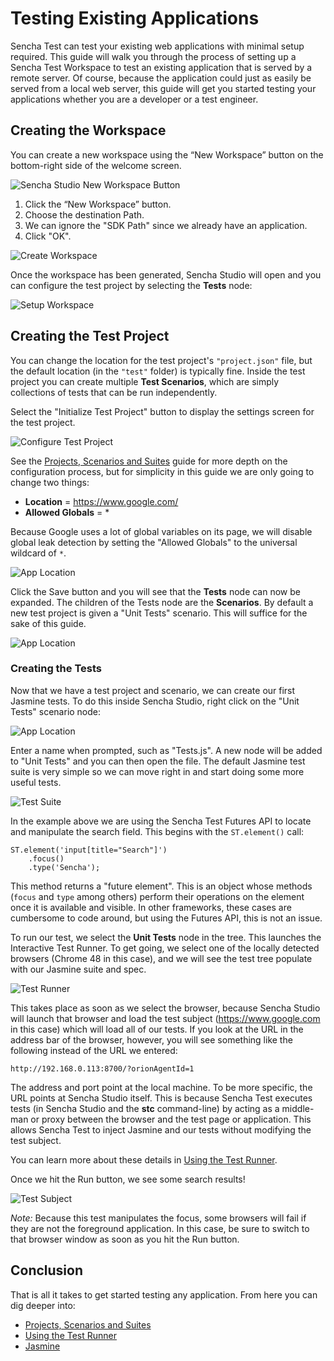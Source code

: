 # Testing Existing Applications
Sencha Test can test your existing web applications with minimal setup required. This guide will
walk you through the process of setting up a Sencha Test Workspace to test an existing application
that is served by a remote server. Of course, because the application could just as easily be served
from a local web server, this guide will get you started testing your applications whether you are
a developer or a test engineer.

## Creating the Workspace
You can create a new workspace using the “New Workspace” button on the bottom-right side of the welcome screen.

![Sencha Studio New Workspace Button](images/sencha-studio-new-workspace-button.jpg)

1. Click the “New Workspace” button.
1. Choose the destination Path.
1. We can ignore the "SDK Path" since we already have an application.
1. Click "OK".

![Create Workspace](images/generate-workspace.png)

Once the workspace has been generated, Sencha Studio will open and you can configure the test project
by selecting the **Tests** node:

![Setup Workspace](images/testing-existing-app-step-one.png)

## Creating the Test Project
You can change the location for the test project's `"project.json"` file, but the default location (in
the `"test"` folder) is typically fine. Inside the test project you can create multiple **Test Scenarios**,
which are simply collections of tests that can be run independently.

Select the "Initialize Test Project" button to display the settings screen for the test project.

![Configure Test Project](images/testing-existing-apps-new-test-project.png)

See the [Projects, Scenarios and Suites](test_projects_scenarios_suites.html) guide for more depth on the
configuration process, but for simplicity in this guide we are only going to change two things:

 - **Location** = https://www.google.com/
 - **Allowed Globals** = *

Because Google uses a lot of global variables on its page, we will disable global leak detection by
setting the "Allowed Globals" to the universal wildcard of `*`.

![App Location](images/testing-existing-apps-location.png)

Click the Save button and you will see that the **Tests** node can now be expanded. The children of the Tests
node are the **Scenarios**. By default a new test project is given a "Unit Tests" scenario. This will suffice
for the sake of this guide.

![App Location](images/testing-existing-apps-step2.png)

### Creating the Tests
Now that we have a test project and scenario, we can create our first Jasmine tests. To do this inside
Sencha Studio, right click on the "Unit Tests" scenario node:

![App Location](images/testing-existing-apps-new-suite.png)

Enter a name when prompted, such as "Tests.js". A new node will be added to "Unit Tests" and you can
then open the file. The default Jasmine test suite is very simple so we can move right in and start doing
some more useful tests.

![Test Suite](images/testing-existing-apps-step3.png)

In the example above we are using the Sencha Test Futures API to locate and manipulate the search
field. This begins with the `ST.element()` call:

    ST.element('input[title="Search"]')
        .focus()
        .type('Sencha');

This method returns a "future element". This is an object whose methods (`focus` and `type` among others)
perform their operations on the element once it is available and visible. In other frameworks, these cases
are cumbersome to code around, but using the Futures API, this is not an issue.

To run our test, we select the **Unit Tests** node in the tree. This launches the Interactive Test Runner.
To get going, we select one of the locally detected browsers (Chrome 48 in this case), and we will see the
test tree populate with our Jasmine suite and spec.

![Test Runner](images/testing-existing-apps-test-runner.png)

This takes place as soon as we select the browser, because Sencha Studio will launch that browser and
load the test subject (https://www.google.com in this case) which will load all of our tests. If you look
at the URL in the address bar of the browser, however, you will see something like the following instead
of the URL we entered:

    http://192.168.0.113:8700/?orionAgentId=1

The address and port point at the local machine. To be more specific, the URL points at Sencha Studio
itself. This is because Sencha Test executes tests (in Sencha Studio and the **stc** command-line) by
acting as a middle-man or proxy between the browser and the test page or application. This allows Sencha
Test to inject Jasmine and our tests without modifying the test subject.

You can learn more about these details in [Using the Test Runner](using_the_test_runner.html).

Once we hit the Run button, we see some search results!

![Test Subject](images/testing-existing-apps-run-tests.png)

*Note:* Because this test manipulates the focus, some browsers will fail if they are not the foreground
application. In this case, be sure to switch to that browser window as soon as you hit the Run button.

## Conclusion

That is all it takes to get started testing any application. From here you can dig deeper into:

 - [Projects, Scenarios and Suites](test_projects_scenarios_suites.html)
 - [Using the Test Runner](using_the_test_runner.html)
 - [Jasmine](http://jasmine.github.io/2.4/introduction.html)
